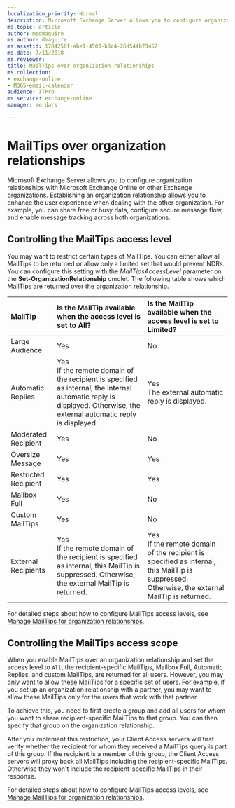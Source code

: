 ```yaml
---
localization_priority: Normal
description: Microsoft Exchange Server allows you to configure organization relationships with Microsoft Exchange Online or other Exchange organizations. Establishing an organization relationship allows you to enhance the user experience when dealing with the other organization. For example, you can share free or busy data, configure secure message flow, and enable message tracking across both organizations.
ms.topic: article
author: msdmaguire
ms.author: dmaguire
ms.assetid: 1784256f-abe1-4503-b8c4-26d544b73452
ms.date: 7/11/2018
ms.reviewer: 
title: MailTips over organization relationships
ms.collection: 
- exchange-online
- M365-email-calendar
audience: ITPro
ms.service: exchange-online
manager: serdars

---
```


# MailTips over organization relationships

Microsoft Exchange Server allows you to configure organization relationships with Microsoft Exchange Online or other Exchange organizations. Establishing an organization relationship allows you to enhance the user experience when dealing with the other organization. For example, you can share free or busy data, configure secure message flow, and enable message tracking across both organizations.

## Controlling the MailTips access level

You may want to restrict certain types of MailTips. You can either allow all MailTips to be returned or allow only a limited set that would prevent NDRs. You can configure this setting with the _MailTipsAccessLevel_ parameter on the **Set-OrganizationRelationship** cmdlet. The following table shows which MailTips are returned over the organization relationship.

|**MailTip**|**Is the MailTip available when the access level is set to All?**|**Is the MailTip available when the access level is set to Limited?**|
|:-----|:-----|:-----|
|Large Audience|Yes|No|
|Automatic Replies|Yes  <br/> If the remote domain of the recipient is specified as internal, the internal automatic reply is displayed. Otherwise, the external automatic reply is displayed.|Yes  <br/> The external automatic reply is displayed.|
|Moderated Recipient|Yes|No|
|Oversize Message|Yes|Yes|
|Restricted Recipient|Yes|Yes|
|Mailbox Full|Yes|No|
|Custom MailTips|Yes|No|
|External Recipients|Yes  <br/> If the remote domain of the recipient is specified as internal, this MailTip is suppressed. Otherwise, the external MailTip is returned.|Yes  <br/> If the remote domain of the recipient is specified as internal, this MailTip is suppressed. Otherwise, the external MailTip is returned.|

For detailed steps about how to configure MailTips access levels, see [Manage MailTips for organization relationships](manage-mailtips-for-organization-relationships.md).

## Controlling the MailTips access scope

When you enable MailTips over an organization relationship and set the access level to `All`, the recipient-specific MailTips, Mailbox Full, Automatic Replies, and custom MailTips, are returned for all users. However, you may only want to allow these MailTips for a specific set of users. For example, if you set up an organization relationship with a partner, you may want to allow these MailTips only for the users that work with that partner.

To achieve this, you need to first create a group and add all users for whom you want to share recipient-specific MailTips to that group. You can then specify that group on the organization relationship.

After you implement this restriction, your Client Access servers will first verify whether the recipient for whom they received a MailTips query is part of this group. If the recipient is a member of this group, the Client Access servers will proxy back all MailTips including the recipient-specific MailTips. Otherwise they won't include the recipient-specific MailTips in their response.

For detailed steps about how to configure MailTips access levels, see [Manage MailTips for organization relationships](manage-mailtips-for-organization-relationships.md).

